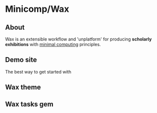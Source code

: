 # Minicomp/Wax

## About

Wax is an extensible workflow and 'unplatform' for producing __scholarly exhibitions__ with [minimal computing](http://go-dh.github.io/mincomp/) principles.

## Demo site

The best way to get started with
## Wax theme

## Wax tasks gem
